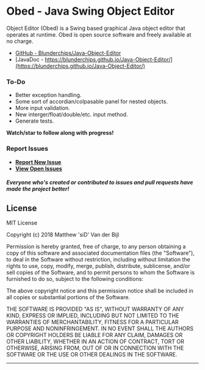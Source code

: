 # Obed - Java Swing Object Editor

Object Editor (Obed) is a Swing based graphical Java object editor that operates at runtime. Obed is open source software and freely available at no charge.

* [GitHub - Blunderchips/Java-Object-Editor](https://github.com/Blunderchips/Java-Object-Editor)
* [JavaDoc - https://blunderchips.github.io/Java-Object-Editor/](https://blunderchips.github.io/Java-Object-Editor/)

### To-Do
* Better exception handling.
* Some sort of accordian/colpasable panel for nested objects.
* More input validation.
* New interger/float/double/etc. input method.
* Generate tests.

**Watch/star to follow along with progress!**

### Report Issues

- **[Report New Issue](https://github.com/Blunderchips/Java-Object-Editor/issues/new)**
- **[View Open Issues](https://github.com/Blunderchips/Java-Object-Editor/issues)**

##### Everyone who's created or contributed to issues and pull requests have made the project better!

## License
MIT License

Copyright (c) 2018 Matthew 'siD' Van der Bijl

Permission is hereby granted, free of charge, to any person obtaining a copy
of this software and associated documentation files (the "Software"), to deal
in the Software without restriction, including without limitation the rights
to use, copy, modify, merge, publish, distribute, sublicense, and/or sell
copies of the Software, and to permit persons to whom the Software is
furnished to do so, subject to the following conditions:

The above copyright notice and this permission notice shall be included in all
copies or substantial portions of the Software.

THE SOFTWARE IS PROVIDED "AS IS", WITHOUT WARRANTY OF ANY KIND, EXPRESS OR
IMPLIED, INCLUDING BUT NOT LIMITED TO THE WARRANTIES OF MERCHANTABILITY,
FITNESS FOR A PARTICULAR PURPOSE AND NONINFRINGEMENT. IN NO EVENT SHALL THE
AUTHORS OR COPYRIGHT HOLDERS BE LIABLE FOR ANY CLAIM, DAMAGES OR OTHER
LIABILITY, WHETHER IN AN ACTION OF CONTRACT, TORT OR OTHERWISE, ARISING FROM,
OUT OF OR IN CONNECTION WITH THE SOFTWARE OR THE USE OR OTHER DEALINGS IN THE
SOFTWARE.

***
